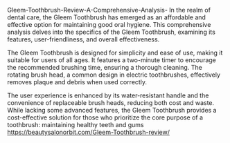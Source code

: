 Gleem-Toothbrush-Review-A-Comprehensive-Analysis-
In the realm of dental care, the Gleem Toothbrush has emerged as an affordable and effective option for maintaining good oral hygiene.
This comprehensive analysis delves into the specifics of the Gleem Toothbrush, examining its features, user-friendliness, and overall effectiveness.

The Gleem Toothbrush is designed for simplicity and ease of use, making it suitable for users of all ages. It features a two-minute timer to encourage the recommended brushing time, ensuring a thorough cleaning. The rotating brush head, a common design in electric toothbrushes, effectively removes plaque and debris when used correctly.

The user experience is enhanced by its water-resistant handle and the convenience of replaceable brush heads, reducing both cost and waste. While lacking some advanced features, the Gleem Toothbrush provides a cost-effective solution for those who prioritize the core purpose of a toothbrush: maintaining healthy teeth and gums
https://beautysalonorbit.com/Gleem-Toothbrush-review/

